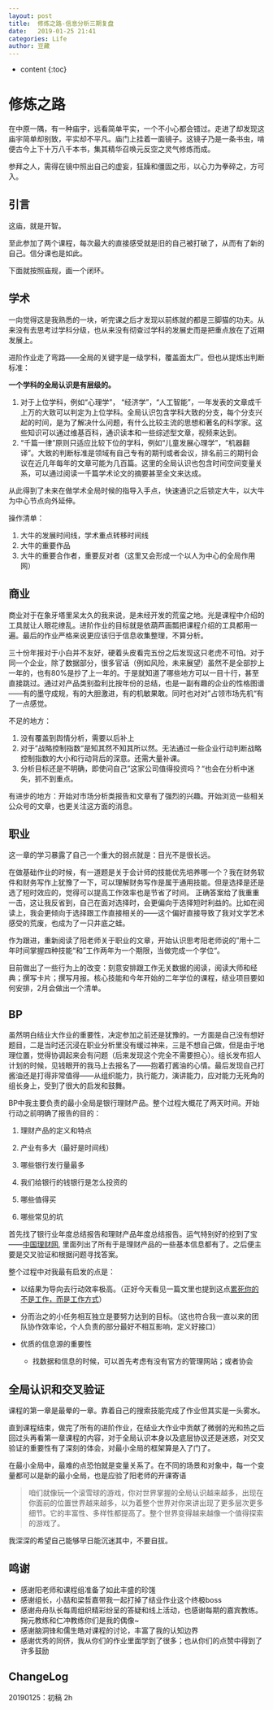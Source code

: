 ```yaml
---
layout: post
title:  修炼之路-信息分析三期复盘
date:   2019-01-25 21:41
categories: Life
author: 豆藏
---
```


* content
{:toc}


# 修炼之路

在中原一隅，有一种庙宇，远看简单平实，一个不小心都会错过。走进了却发现这庙宇简单却别致，平实却不平凡。庙门上挂着一面镜子。这镜子乃是一条书虫，啃便古今上下十万八千本书，集其精华召唤元反空之灵气修炼而成。

参拜之人，需得在镜中照出自己的虚妄，狂躁和僵固之形，以心力为拳碎之，方可入。






## 引言

这庙，就是开智。

至此参加了两个课程，每次最大的直接感受就是旧的自己被打破了，从而有了新的自己。信分课也是如此。

下面就按照庙规，画一个闭环。



## 学术

一向觉得这是我熟悉的一块，听完课之后才发现以前练就的都是三脚猫的功夫。从来没有去思考过学科分级，也从来没有彻查过学科的发展史而是把重点放在了近期发展上。

进阶作业走了弯路——全局的关键字是一级学科，覆盖面太广。但也从提炼出判断标准：

**一个学科的全局认识是有层级的。**

1. 对于上位学科，例如“心理学”， “经济学”，“人工智能”，一年发表的文章成千上万的大致可以判定为上位学科。全局认识包含学科大致的分支，每个分支兴起的时间，是为了解决什么问题，有什么比较主流的思想和著名的科学家。这些知识可以通过维基百科，通识读本和一些综述型文章，视频来达到。
2. “千篇一律”原则只适应比较下位的学科，例如“儿童发展心理学”，“机器翻译”。大致的判断标准是领域有自己专有的期刊或者会议，排名前三的期刊会议在近几年每年的文章可能为几百篇。这里的全局认识也包含时间空间变量关系，可以通过阅读一千篇学术论文的摘要甚至全文来达成。

从此得到了未来在做学术全局时候的指导入手点，快速通识之后锁定大牛，以大牛为中心节点向外延伸。

操作清单：

1. 大牛的发展时间线，学术重点转移时间线
2. 大牛的重要作品
3. 大牛的重要合作者，重要反对者（这里又会形成一个以人为中心的全局作用网）



## 商业

商业对于在象牙塔里呆太久的我来说，是未经开发的荒蛮之地。光是课程中介绍的工具就让人眼花缭乱。进阶作业的目标就是依葫芦画瓢把课程介绍的工具都用一遍。最后的作业严格来说更应该归于信息收集整理，不算分析。

三十份年报对于小白并不友好，硬着头皮看完五份之后发现这只老虎不可怕。对于同一个企业，除了数据部分，很多官话（例如风险，未来展望）虽然不是全部抄上一年的，也有80%是抄了上一年的。于是就知道了哪些地方可以一目十行，甚至直接跳过。通过对产品类别盈利比按年份的总结，也是一副有趣的企业的性格图谱——有的墨守成规，有的大胆激进，有的机敏果敢。同时也对对”占领市场先机“有了一点感觉。



不足的地方：

1. 没有覆盖到舆情分析，需要以后补上
2. 对于”战略控制指数“是知其然不知其所以然。无法通过一些企业行动判断战略控制指数的大小和行动背后的深意。还需大量补课。
3. 分析目标还是不明确，即使问自己”这家公司值得投资吗？“也会在分析中迷失，抓不到重点。



有进步的地方：开始对市场分析类报告和文章有了强烈的兴趣。开始浏览一些相关公众号的文章，也更关注这方面的消息。



## 职业

这一章的学习暴露了自己一个重大的弱点就是：目光不是很长远。

在做基础作业的时候，有一道题是关于会计师的技能优先培养哪一个？我在财务软件和财务写作上犹豫了一下，可以理解财务写作是属于通用技能。但是选择是还是选了短时效应的，觉得可以提高工作效率也是节省了时间。
正确答案给了我重重一击，这让我反省到，自己在面对选择时，会更偏向于选择短时利益的。比如在阅读上，我会更倾向于选择跟工作直接相关的——这个偏好直接导致了我对文学艺术感受的荒废，也成为了一只井底之蛙。

作为跟进，重新阅读了阳老师关于职业的文章，开始认识思考阳老师说的”用十二年时间掌握四种技能“和”工作两年为一个期限，当做完成一个学位“。

目前做出了一些行为上的改变：刻意安排跟工作无关数据的阅读，阅读大师和经典；撰写卡片；撰写月报。核心技能和今年开始的二年学位的课程，结业项目要如何安排，2月会做出一个清单。



## BP

虽然明白结业大作业的重要性，决定参加之前还是犹豫的。一方面是自己没有想好题目，二是当时还沉浸在职业分析里没有缓过神来，三是不想自己做，但是由于地理位置，觉得协调起来会有问题（后来发现这个完全不需要担心）。组长发布招人计划的时候，见钱眼开的我马上去报名了——抱着打酱油的心情。最后发现自己打酱油还是打得非常值得——从组织能力，执行能力，演讲能力，应对能力无死角的组长身上，受到了很大的启发和鼓舞。

BP中我主要负责的最小全局是银行理财产品。整个过程大概花了两天时间。开始行动之前明确了报告的目的：

1. 理财产品的定义和特点

2. 产业有多大（最好是时间线）

3. 哪些银行发行量最多

4. 我们给银行的钱银行是怎么投资的

5. 哪些值得买

6. 哪些常见的坑

   

首先找了银行业年度总结报告和理财产品年度总结报告。运气特别好的挖到了宝——[中国理财网](https://www.chinawealth.com.cn/zzlc/index.shtml), 里面列出了所有于是理财产品的一些基本信息都有了。之后便主要是交叉验证和根据问题寻找答案。

整个过程中对我最有启发的点是：

- 以结果为导向去行动效率极高。（正好今天看见一篇文里也提到这点[累死你的不是工作，而是工作方式](https://mp.weixin.qq.com/s/nPpwQ8XG0DTpKrQzMmp92Q)）

- 分而治之的小任务相互独立是要努力达到的目标。（这也符合我一直以来的团队协作效率论，个人负责的部分最好不相互影响，定义好接口）

- 优质的信息源的重要性

  - 找数据和信息的时候，可以首先考虑有没有官方的管理网站；或者协会

  



## 全局认识和交叉验证

课程的第一章是最晕的一章。靠着自己的搜索技能完成了作业但其实是一头雾水。

直到课程结束，做完了所有的进阶作业，在结业大作业中贡献了微弱的光和热之后回过头再看第一章课程的内容，对于全局认识本身以及底层协议还是迷惑，对交叉验证的重要性有了深刻的体会，对最小全局的框架算是入了门了。

在最小全局中，最难的点恐怕就是变量关系了。在不同的场景和对象中，每一个变量都可以是新的最小全局，也是应验了阳老师的开课寄语

> 咱们就像玩一个滚雪球的游戏，你对世界掌握的全局认识越来越多，出现在你面前的位置世界越来越多，以为着整个世界对你来讲出现了更多层次更多细节。它的丰富性、多样性都提高了。整个世界变得越来越像一个值得探索的游戏了。



我深深的希望自己能够早日能沉迷其中，不要自拔。





## 鸣谢

- 感谢阳老师和课程组准备了如此丰盛的珍馐
- 感谢组长，小喆和梁哲嘉带我一起打掉了结业作业这个终极boss
- 感谢舟舟队长每周组织精彩纷呈的答疑和线上活动，也感谢每期的嘉宾教练。掬元教练和仁冲教练你们是我的偶像~
- 感谢脑洞锋和儒生皓对课程的讨论，丰富了我的认知边界
- 感谢优秀的同侪，我从你们的作业里面学到了很多；也从你们的点赞中得到了许多鼓励





## ChangeLog

20190125：初稿 2h
